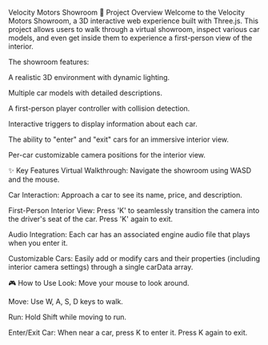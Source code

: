 Velocity Motors Showroom
🚀 Project Overview
Welcome to the Velocity Motors Showroom, a 3D interactive web experience built with Three.js. This project allows users to walk through a virtual showroom, inspect various car models, and even get inside them to experience a first-person view of the interior.

The showroom features:

A realistic 3D environment with dynamic lighting.

Multiple car models with detailed descriptions.

A first-person player controller with collision detection.

Interactive triggers to display information about each car.

The ability to "enter" and "exit" cars for an immersive interior view.

Per-car customizable camera positions for the interior view.

✨ Key Features
Virtual Walkthrough: Navigate the showroom using WASD and the mouse.

Car Interaction: Approach a car to see its name, price, and description.

First-Person Interior View: Press 'K' to seamlessly transition the camera into the driver's seat of the car. Press 'K' again to exit.

Audio Integration: Each car has an associated engine audio file that plays when you enter it.

Customizable Cars: Easily add or modify cars and their properties (including interior camera settings) through a single carData array.

🎮 How to Use
Look: Move your mouse to look around.

Move: Use W, A, S, D keys to walk.

Run: Hold Shift while moving to run.

Enter/Exit Car: When near a car, press K to enter it. Press K again to exit.
